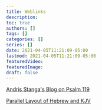 ```yaml
---
title: Weblinks
description:
toc: true
authors: []
tags: []
categories: []
series: []
date: 2021-04-05T11:21:09-05:00
lastmod: 2021-04-05T11:21:09-05:00
featuredVideo:
featuredImage:
draft: false
---
```


<a href = "https://andrisstanga.org/category/psalms/">Andris Stanga's Blog on Psalm 119</a>  

<a href = "http://qbible.com/hebrew-old-testament/psalms/119.html">Parallel Layout of Hebrew and KJV</a>  